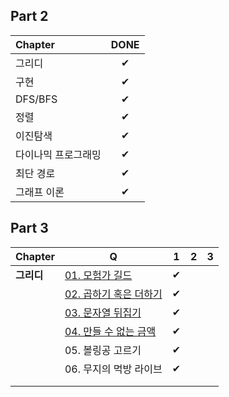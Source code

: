 ## Part 2
| Chapter             | DONE |
| :------------------ | :--: |
| 그리디              |  ✔   |
| 구현                |  ✔   |
| DFS/BFS             |  ✔   |
| 정렬                |  ✔   |
| 이진탐색            |  ✔   |
| 다이나믹 프로그래밍 |  ✔   |
| 최단 경로           |  ✔   |
| 그래프 이론         |  ✔   |





## Part 3
| Chapter | Q                      | 1    | 2    | 3    |
| ------- | ---------------------- | :--: |  :--: |  :--: |
| **그리디**  | [01. 모험가 길드](https://github.com/Minimoa/TIC/blob/main/Part%203/1-1.md)        |  ✔     |      |      |
|         | [02. 곱하기 혹은 더하기](https://github.com/Minimoa/TIC/blob/main/Part%203/1-2.md)  |✔      |      |      |
|         | [03. 문자열 뒤집기](https://github.com/Minimoa/TIC/blob/main/Part%203/1-3.md)       | ✔     |      |      |
|         | [04. 만들 수 없는 금액](https://github.com/Minimoa/TIC/blob/main/Part%203/1-4.md)  |  ✔   |      |      |
|         | 05. 볼링공 고르기      |    ✔ |      |      |
|         | 06. 무지의 먹방 라이브 |    ✔  |      |      |
|         |                        |      |      |      |
|         |                        |      |      |      |




